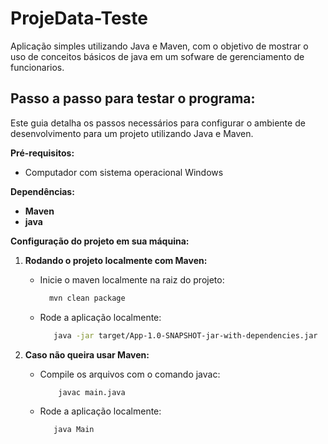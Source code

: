 # ProjeData-Teste
Aplicação simples utilizando Java e Maven, com o objetivo de mostrar o uso de conceitos básicos de java em um sofware de gerenciamento de funcionarios.

## Passo a passo para testar o programa:

Este guia detalha os passos necessários para configurar o ambiente de desenvolvimento para um projeto utilizando Java e Maven.

**Pré-requisitos:**

* Computador com sistema operacional Windows

**Dependências:**

* **Maven** 
* **java** 

**Configuração do projeto em sua máquina:**

1. **Rodando o projeto localmente com Maven:**

   * Inicie o maven localmente na raiz do projeto:
      ```bash
        mvn clean package      
      ```

   * Rode a aplicação localmente:
      ```bash
         java -jar target/App-1.0-SNAPSHOT-jar-with-dependencies.jar      
      ```

2. **Caso não queira usar Maven:**

   * Compile os arquivos com o comando javac:
      ```bash
          javac main.java      
      ```

   * Rode a aplicação localmente:
      ```bash
         java Main  
      ```

